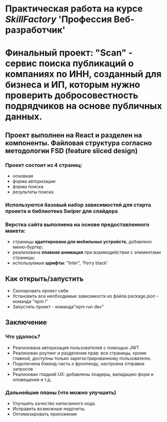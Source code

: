 # Практическая работа на курсе _SkillFactory_ **'Профессия Веб-разработчик'**

# Финальный проект: **"Scan"** - сервис поиска публикаций о компаниях по ИНН, созданный для бизнеса и ИП, которым нужно проверить добросовестность подрядчиков на основе публичных данных.

## Проект выполнен на React и разделен на компоненты. Файловая структура согласно методологии FSD (feature sliced design)

### Проект состоит из 4 страниц:

-   основная
-   форма авторизации
-   форма поиска
-   результаты поиска

### Используются базовый набор зависимостей для старта проекта и библиотека Swiper для слайдера

### Верстка сайта выполнена на основе предоставленного макета:

-   страницы **адаптирована для мобильных устройств**, добавлено меню-бургер;
-   реализована **плавная анимация** при взаимодействии с элементами страницы;
-   используемые **шрифты**: "Inter", 'Ferry black'

## Как открыть/запустить

-   Скопировать проект себе
-   Установить все необходимые зависимости из файла package.json - команда "npm i"
-   Запустить проект - команда"npm run dev"

## Заключение

### Что удалось?

-   Реализована авторизация пользователей с помощью JWT
-   Реализован роутинг и разделение прав: все страницы, кроме главной, доступны только зарегистрированному пользователю.
-   Подключена бэкенд-часть к фронтенду, настроена отправка запросов
-   Реализован гладкий UX: добавлены лоадеры, валидацию форм и оповещения и т.д.

### Дальнейшие планы (что можно улучшить)

-   Улучшить качество написанного кода.
-   Исправить возможные недочеты.
-   Оптимизировать приложение
